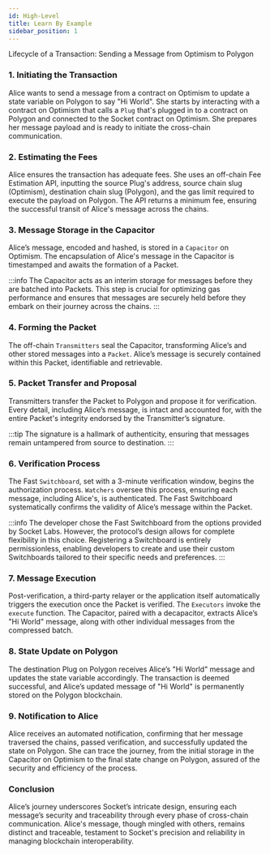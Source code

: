 ```yaml
---
id: High-Level
title: Learn By Example
sidebar_position: 1
---
```


Lifecycle of a Transaction: Sending a Message from Optimism to Polygon

### 1. **Initiating the Transaction**

Alice wants to send a message from a contract on Optimism to update a state variable on Polygon to say "Hi World". She starts by interacting with a contract on Optimism that calls a `Plug` that's plugged in to a contract on Polygon and connected to the Socket contract on Optimism. She prepares her message payload and is ready to initiate the cross-chain communication.

### 2. **Estimating the Fees**

Alice ensures the transaction has adequate fees. She uses an off-chain Fee Estimation API, inputting the source Plug's address, source chain slug (Optimism), destination chain slug (Polygon), and the gas limit required to execute the payload on Polygon. The API returns a minimum fee, ensuring the successful transit of Alice's message across the chains.

### 3. **Message Storage in the Capacitor**

Alice’s message, encoded and hashed, is stored in a `Capacitor` on Optimism. The encapsulation of Alice's message in the Capacitor is timestamped and awaits the formation of a Packet.

:::info
The Capacitor acts as an interim storage for messages before they are batched into Packets. This step is crucial for optimizing gas performance and ensures that messages are securely held before they embark on their journey across the chains.
:::

### 4. **Forming the Packet**

The off-chain `Transmitters` seal the Capacitor, transforming Alice’s and other stored messages into a `Packet`. Alice’s message is securely contained within this Packet, identifiable and retrievable.

### 5. **Packet Transfer and Proposal**

Transmitters transfer the Packet to Polygon and propose it for verification. Every detail, including Alice’s message, is intact and accounted for, with the entire Packet's integrity endorsed by the Transmitter’s signature.

:::tip
The signature is a hallmark of authenticity, ensuring that messages remain untampered from source to destination.
:::

### 6. **Verification Process**

The Fast `Switchboard`, set with a 3-minute verification window, begins the authorization process. `Watchers` oversee this process, ensuring each message, including Alice's, is authenticated. The Fast Switchboard systematically confirms the validity of Alice’s message within the Packet.

:::info
The developer chose the Fast Switchboard from the options provided by Socket Labs. However, the protocol’s design allows for complete flexibility in this choice. Registering a Switchboard is entirely permissionless, enabling developers to create and use their custom Switchboards tailored to their specific needs and preferences.
:::

### 7. **Message Execution**

Post-verification, a third-party relayer or the application itself automatically triggers the execution once the Packet is verified. The `Executors` invoke the `execute` function. The Capacitor, paired with a decapacitor, extracts Alice’s "Hi World" message, along with other individual messages from the compressed batch.

### 8. **State Update on Polygon**

The destination Plug on Polygon receives Alice’s "Hi World" message and updates the state variable accordingly. The transaction is deemed successful, and Alice’s updated message of "Hi World" is permanently stored on the Polygon blockchain.

### 9. **Notification to Alice**

Alice receives an automated notification, confirming that her message traversed the chains, passed verification, and successfully updated the state on Polygon. She can trace the journey, from the initial storage in the Capacitor on Optimism to the final state change on Polygon, assured of the security and efficiency of the process.

### Conclusion

Alice’s journey underscores Socket’s intricate design, ensuring each message’s security and traceability through every phase of cross-chain communication. Alice's message, though mingled with others, remains distinct and traceable, testament to Socket's precision and reliability in managing blockchain interoperability.
